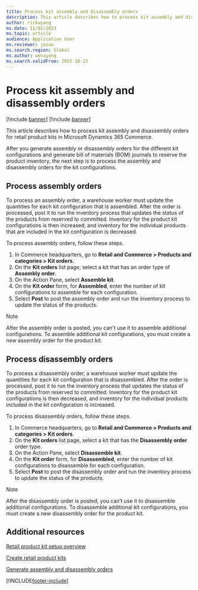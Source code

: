 ```yaml
---
title: Process kit assembly and disassembly orders
description: This article describes how to process kit assembly and disassembly orders for retail product kits in Microsoft Dynamics 365 Commerce.
author: rickwyang
ms.date: 11/02/2023
ms.topic: article
audience: Application User
ms.reviewer: josaw
ms.search.region: Global
ms.author: wenxyang
ms.search.validFrom: 2023-10-23
---
```


# Process kit assembly and disassembly orders

[!include [banner](includes/banner.md)]
[!include [banner](includes/preview-banner.md)]

This article describes how to process kit assembly and disassembly orders for retail product kits in Microsoft Dynamics 365 Commerce.

After you generate assembly or disassembly orders for the different kit configurations and generate bill of materials (BOM) journals to reserve the product inventory, the next step is to process the assembly and disassembly orders for the kit configurations.

## Process assembly orders

To process an assembly order, a warehouse worker must update the quantities for each kit configuration that is assembled. After the order is processed, post it to run the inventory process that updates the status of the products from reserved to committed. Inventory for the product kit configurations is then increased, and inventory for the individual products that are included in the kit configuration is decreased.

To process assembly orders, follow these steps.

1. In Commerce headquarters, go to **Retail and Commerce \> Products and categories \> Kit orders**.
1. On the **Kit orders** list page, select a kit that has an order type of **Assembly order**.
1. On the Action Pane, select **Assemble kit**.
1. On the **Kit order** form, for **Assembled**, enter the number of kit configurations to assemble for each configuration.
1. Select **Post** to post the assembly order and run the inventory process to update the status of the products.

> [!NOTE]
> After the assembly order is posted, you can't use it to assemble additional configurations. To assemble additional kit configurations, you must create a new assembly order for the product kit.

## Process disassembly orders

To process a disassembly order, a warehouse worker must update the quantities for each kit configuration that is disassembled. After the order is processed, post it to run the inventory process that updates the status of the products from reserved to committed. Inventory for the product kit configurations is then decreased, and inventory for the individual products included in the kit configuration is increased.

To process disassembly orders, follow these steps.

1. In Commerce headquarters, go to **Retail and Commerce \> Products and categories \> Kit orders**.
1. On the **Kit orders** list page, select a kit that has the **Disassembly order** order type.
1. On the Action Pane, select **Disassemble kit**.
1. On the **Kit order** form, for **Disassembled**, enter the number of kit configurations to disassemble for each configuration.
1. Select **Post** to post the disassembly order and run the inventory process to update the status of the products.

> [!NOTE]
> After the disassembly order is posted, you can’t use it to disassemble additional configurations. To disassemble additional kit configurations, you must create a new disassembly order for the product kit.

## Additional resources

[Retail product kit setup overview](retail-product-kit-setup.md)

[Create retail product kits](create-retail-product-kits.md)

[Generate assembly and disassembly orders](generate-assembly-and-disassembly-orders.md)

[!INCLUDE[footer-include](../includes/footer-banner.md)]
